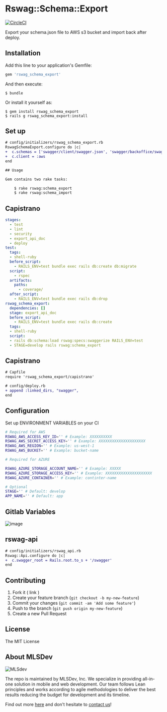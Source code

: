 # Rswag::Schema::Export

[![CircleCI](https://circleci.com/gh/MLSDev/rswag_schema_export.svg?style=svg)](https://circleci.com/gh/MLSDev/rswag_schema_export)


Export your schema.json file to AWS s3 bucket and import back after deploy. 

## Installation

Add this line to your application's Gemfile:

```ruby
gem 'rswag_schema_export'
```

And then execute:

    $ bundle

Or install it yourself as:

    $ gem install rswag_schema_export
    $ rails g rswag_schema_export:install

## Set up
```diff
# config/initializers/rswag_schema_export.rb
RswagSchemaExport.configure do |c|
+  c.schemas = ['swagger/client/swagger.json', 'swagger/backoffice/swagger.json']
+  c.client = :aws
end

## Usage

Gem contains two rake tasks:

    $ rake rswag:schema_export
    $ rake rswag:schema_import

```
## Capistrano
```yaml
stages:
  - test
  - lint
  - security
  - export_api_doc
  - deploy
test:
  tags:
  - shell-ruby
  before_script:
    - RAILS_ENV=test bundle exec rails db:create db:migrate
  script:
    - rspec
  artifacts:
    paths:
      - coverage/
  after_script:
    - RAILS_ENV=test bundle exec rails db:drop
rswag_schema_export:
  dependencies: []
  stage: export_api_doc
  before_script:
    - RAILS_ENV=test bundle exec rails db:create
  tags:
  - shell-ruby
  script:
  - rails db:schema:load rswag:specs:swaggerize RAILS_ENV=test
  - STAGE=develop rails rswag:schema_export
```


## Capistrano

```diff
# Capfile
require 'rswag_schema_export/capistrano'
```

```diff
# config/deploy.rb
+ append :linked_dirs, "swagger",
end
````


## Configuration

Set up ENVIRONMENT VARIABLES on your CI

```bash
# Required for AWS
RSWAG_AWS_ACCESS_KEY_ID='' # Example: XXXXXXXXXX
RSWAG_AWS_SECRET_ACCESS_KEY='' # Example: XXXXXXXXXXXXXXXXXXXXX
RSWAG_AWS_REGION='' # Example: us-west-1
RSWAG_AWS_BUCKET='' # Example: bucket-name

# Required for AZURE

RSWAG_AZURE_STORAGE_ACCOUNT_NAME='' # Example: XXXXX
RSWAG_AZURE_STORAGE_ACCESS_KEY='' # Example: XXXXXXXXXXXXXXXXXXXXX
RSWAG_AZURE_CONTAINER='' # Example: continter-name

# Optional
STAGE='' # Default: develop
APP_NAME='' # Default: app
```

## Gitlab Variables

![image](https://user-images.githubusercontent.com/2664467/64493266-bc699f00-d286-11e9-8827-e99d0eada9ce.png)

## rswag-api
```diff
# config/initializers/rswag_api.rb
Rswag::Api.configure do |c|
+  c.swagger_root = Rails.root.to_s + '/swagger'
end
```

## Contributing

1. Fork it ( link )
2. Create your feature branch (`git checkout -b my-new-feature`)
3. Commit your changes (`git commit -am 'Add some feature'`)
4. Push to the branch (`git push origin my-new-feature`)
5. Create a new Pull Request

## License

The MIT License

## About MLSDev

![MLSdev][logo]

The repo is maintained by MLSDev, Inc. We specialize in providing all-in-one solution in mobile and web development. Our team follows Lean principles and works according to agile methodologies to deliver the best results reducing the budget for development and its timeline.

Find out more [here][mlsdev] and don't hesitate to [contact us][contact]!

[mlsdev]:  https://mlsdev.com
[contact]: https://mlsdev.com/contact_us
[logo]:    https://raw.githubusercontent.com/MLSDev/development-standards/master/mlsdev-logo.png "Mlsdev"

